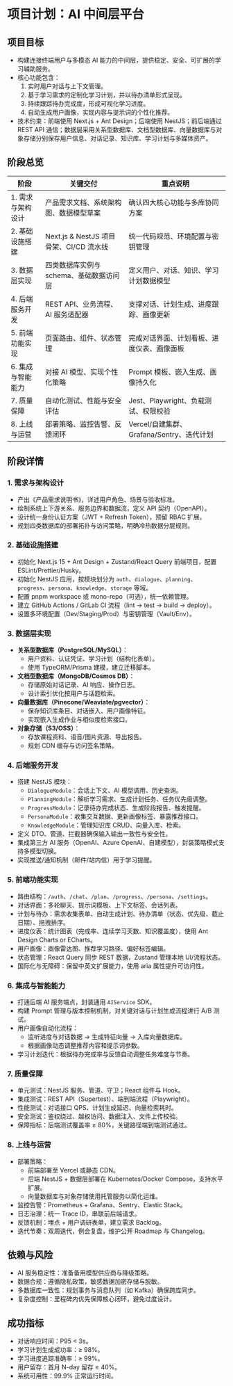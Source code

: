 # 项目计划：AI 中间层平台

## 项目目标
- 构建连接终端用户与多模态 AI 能力的中间层，提供稳定、安全、可扩展的学习辅助服务。
- 核心功能包含：
	1. 实时用户对话与上下文管理。
	2. 基于学习需求的定制化学习计划，并以待办清单形式呈现。
	3. 持续跟踪待办完成度，形成可视化学习进度。
	4. 自动生成用户画像，实现内容与提示词的个性化推荐。
- 技术约束：前端使用 Next.js + Ant Design；后端使用 NestJS；前后端通过 REST API 通信；数据层采用关系型数据库、文档型数据库、向量数据库与对象存储分别保存用户信息、对话记录、知识库、学习计划与多媒体资产。

## 阶段总览

| 阶段 | 关键交付 | 重点说明 |
| --- | --- | --- |
| 1. 需求与架构设计 | 产品需求文档、系统架构图、数据模型草案 | 确认四大核心功能与多库协同方案 |
| 2. 基础设施搭建 | Next.js & NestJS 项目骨架、CI/CD 流水线 | 统一代码规范、环境配置与密钥管理 |
| 3. 数据层实现 | 四类数据库实例与 schema、基础数据访问层 | 定义用户、对话、知识、学习计划数据模型 |
| 4. 后端服务开发 | REST API、业务流程、AI 服务适配器 | 支撑对话、计划生成、进度跟踪、画像更新 |
| 5. 前端功能实现 | 页面路由、组件、状态管理 | 完成对话界面、计划看板、进度仪表、画像面板 |
| 6. 集成与智能能力 | 对接 AI 模型、实现个性化策略 | Prompt 模板、嵌入生成、画像持久化 |
| 7. 质量保障 | 自动化测试、性能与安全评估 | Jest、Playwright、负载测试、权限校验 |
| 8. 上线与运营 | 部署策略、监控告警、反馈闭环 | Vercel/自建集群、Grafana/Sentry、迭代计划 |

## 阶段详情

### 1. 需求与架构设计
- 产出《产品需求说明书》，详述用户角色、场景与验收标准。
- 绘制系统上下游关系、服务边界和数据流，定义 API 契约（OpenAPI）。
- 设计统一身份认证方案（JWT + Refresh Token），预留 RBAC 扩展。
- 规划四类数据库的部署拓扑与访问策略，明确冷热数据分层规则。

### 2. 基础设施搭建
- 初始化 Next.js 15 + Ant Design + Zustand/React Query 前端项目，配置 ESLint/Prettier/Husky。
- 初始化 NestJS 应用，按模块划分为 `auth`、`dialogue`、`planning`、`progress`、`persona`、`knowledge`、`storage` 等域。
- 配置 pnpm workspace 或 mono-repo（可选），统一依赖管理。
- 建立 GitHub Actions / GitLab CI 流程（lint → test → build → deploy）。
- 设置多环境配置（Dev/Staging/Prod）与密钥管理（Vault/Env）。

### 3. 数据层实现
- **关系型数据库（PostgreSQL/MySQL）**：
	- 用户资料、认证凭证、学习计划（结构化表单）。
	- 使用 TypeORM/Prisma 建模，建立迁移脚本。
- **文档型数据库（MongoDB/Cosmos DB）**：
	- 存储原始对话记录、AI 响应、操作日志。
	- 设计索引优化按用户与话题检索。
- **向量数据库（Pinecone/Weaviate/pgvector）**：
	- 保存知识库条目、对话嵌入、用户画像特征。
	- 实现嵌入生成作业与相似度检索接口。
- **对象存储（S3/OSS）**：
	- 存放课程资料、语音/图片资源、导出报告。
	- 规划 CDN 缓存与访问签名策略。

### 4. 后端服务开发
- 搭建 NestJS 模块：
	- `DialogueModule`：会话上下文、AI 模型调用、历史查询。
	- `PlanningModule`：解析学习需求、生成计划任务、任务优先级调整。
	- `ProgressModule`：记录待办完成状态、生成阶段报告、触发提醒。
	- `PersonaModule`：收集交互数据、更新画像标签、暴露推荐接口。
	- `KnowledgeModule`：管理知识库 CRUD、向量入库、检索。
- 定义 DTO、管道、拦截器确保输入输出一致性与安全性。
- 集成第三方 AI 服务（OpenAI、Azure OpenAI、自建模型），封装策略模式支持多模型切换。
- 实现推送/通知机制（邮件/站内信）用于学习提醒。

### 5. 前端功能实现
- 路由结构：`/auth`、`/chat`、`/plan`、`/progress`、`/persona`、`/settings`。
- 对话界面：多轮聊天、提示词模板、上下文标签、会话列表。
- 计划与待办：需求收集表单、自动生成计划、待办清单（状态、优先级、截止日期）、拖拽排序。
- 进度仪表：统计图表（完成率、连续学习天数、知识覆盖度），使用 Ant Design Charts or ECharts。
- 用户画像：画像雷达图、推荐学习路径、偏好标签编辑。
- 状态管理：React Query 同步 REST 数据，Zustand 管理本地 UI/流程状态。
- 国际化与无障碍：保留中英文扩展能力，使用 aria 属性提升可访问性。

### 6. 集成与智能能力
- 打通后端 AI 服务端点，封装通用 `AIService` SDK。
- 构建 Prompt 管理与版本控制机制，对关键对话与计划生成流程进行 A/B 测试。
- 用户画像自动化流程：
	- 监听进度与对话数据 → 生成特征向量 → 入库向量数据库。
	- 根据画像动态调整推荐内容和提示词参数。
- 学习计划迭代：根据待办完成率与反馈自动调整任务难度与节奏。

### 7. 质量保障
- 单元测试：NestJS 服务、管道、守卫；React 组件与 Hook。
- 集成测试：REST API（Supertest）、端到端流程（Playwright）。
- 性能测试：对话接口 QPS、计划生成延迟、向量检索耗时。
- 安全测试：鉴权绕过、越权访问、数据注入、文件上传校验。
- 保障指标：后端测试覆盖率 ≥ 80%，关键路径端到端测试通过。

### 8. 上线与运营
- 部署策略：
	- 前端部署至 Vercel 或静态 CDN。
	- 后端 NestJS + 数据层部署在 Kubernetes/Docker Compose，支持水平扩展。
	- 向量数据库与对象存储使用托管服务以简化运维。
- 监控告警：Prometheus + Grafana、Sentry、Elastic Stack。
- 日志治理：统一 Trace ID，串联前后端请求。
- 反馈机制：埋点 + 用户调研表单，建立需求 Backlog。
- 迭代节奏：双周迭代，例会复盘，维护公开 Roadmap 与 Changelog。

## 依赖与风险
- AI 服务稳定性：准备备用模型供应商与降级策略。
- 数据合规：遵循隐私政策，敏感数据加密存储与脱敏。
- 多数据库一致性：规划事务与消息队列（如 Kafka）确保跨库同步。
- 复杂度控制：里程碑内优先保障核心闭环，避免过度设计。

## 成功指标
- 对话响应时间：P95 < 3s。
- 学习计划生成成功率：≥ 98%。
- 学习进度追踪准确率：≥ 99%。
- 用户留存：首月 N-day 留存 ≥ 40%。
- 系统可用性：99.9% 正常运行时间。
